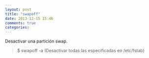 ```yaml
---
layout: post
title: "swapoff"
date: 2013-12-15 15:46
comments: true
categories: 
---
```

Desactivar una partición swap.

>$ swapoff -a (Desactivar todas las especificadas en /etc/fstab)

